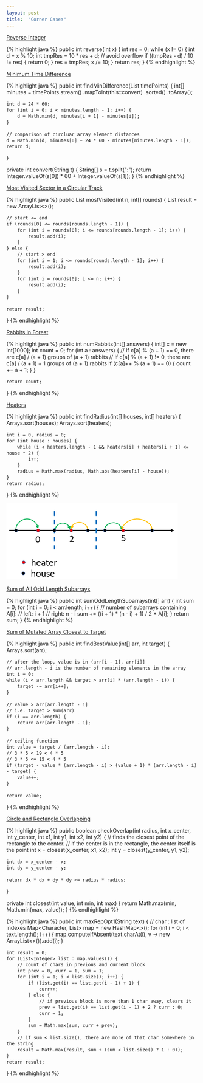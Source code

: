 ```yaml
---
layout: post
title:  "Corner Cases"
---
```

[Reverse Integer][reverse-integer]

{% highlight java %}
public int reverse(int x) {
    int res = 0;
    while (x != 0) {
        int d = x % 10;
        int tmpRes = 10 * res + d;
        // avoid overflow
        if ((tmpRes - d) / 10 != res) {
            return 0;
        }
        res = tmpRes;
        x /= 10;
    }
    return res;
}
{% endhighlight %}

[Minimum Time Difference][minimum-time-difference]

{% highlight java %}
public int findMinDifference(List<String> timePoints) {
    int[] minutes = timePoints.stream()
        .mapToInt(this::convert)
        .sorted()
        .toArray();

    int d = 24 * 60;
    for (int i = 0; i < minutes.length - 1; i++) {
        d = Math.min(d, minutes[i + 1] - minutes[i]);
    }

    // comparison of circluar array element distances
    d = Math.min(d, minutes[0] + 24 * 60 - minutes[minutes.length - 1]);
    return d;
}

private int convert(String t) {
    String[] s = t.split(":");
    return Integer.valueOf(s[0]) * 60 + Integer.valueOf(s[1]);
}
{% endhighlight %}

[Most Visited Sector in a Circular Track][most-visited-sector-in-a-circular-track]

{% highlight java %}
public List<Integer> mostVisited(int n, int[] rounds) {
    List<Integer> result = new ArrayList<>();

    // start <= end
    if (rounds[0] <= rounds[rounds.length - 1]) {
        for (int i = rounds[0]; i <= rounds[rounds.length - 1]; i++) {
            result.add(i);
        }
    } else {
        // start > end
        for (int i = 1; i <= rounds[rounds.length - 1]; i++) {
            result.add(i);
        }   
        for (int i = rounds[0]; i <= n; i++) {
            result.add(i);
        } 
    }

    return result;
}
{% endhighlight %}

[Rabbits in Forest][rabbits-in-forest]

{% highlight java %}
public int numRabbits(int[] answers) {
    int[] c = new int[1000];
    int count = 0;
    for (int a : answers) {
        // If c[a] % (a + 1) == 0, there are c[a] / (a + 1) groups of (a + 1) rabbits
        // If c[a] % (a + 1) != 0, there are c[a] / (a + 1) + 1 groups of (a + 1) rabbits
        if (c[a]++ % (a + 1) == 0) {
            count += a + 1;
        }
    }

    return count;
}
{% endhighlight %}

[Heaters][heaters]

{% highlight java %}
public int findRadius(int[] houses, int[] heaters) {
    Arrays.sort(houses);
    Arrays.sort(heaters);

    int i = 0, radius = 0;
    for (int house : houses) {
        while (i < heaters.length - 1 && heaters[i] + heaters[i + 1] <= house * 2) {
            i++;
        }
        radius = Math.max(radius, Math.abs(heaters[i] - house));
    }
    return radius;
}
{% endhighlight %}

![Heaters](/assets/heaters.png)

[Sum of All Odd Length Subarrays][sum-of-all-odd-length-subarrays]

{% highlight java %}
public int sumOddLengthSubarrays(int[] arr) {
    int sum = 0;
    for (int i = 0; i < arr.length; i++) {
        // number of subarrays containing A[i]:
        // left: i + 1
        // right: n - i
        sum += ((i + 1) * (n - i) + 1) / 2 * A[i];
    }
    return sum;
}
{% endhighlight %}

[Sum of Mutated Array Closest to Target][sum-of-mutated-array-closest-to-target]

{% highlight java %}
public int findBestValue(int[] arr, int target) {
    Arrays.sort(arr);

    // after the loop, value is in (arr[i - 1], arr[i]]
    // arr.length - i is the number of remaining elements in the array
    int i = 0;
    while (i < arr.length && target > arr[i] * (arr.length - i)) {
        target -= arr[i++];
    }

    // value > arr[arr.length - 1]
    // i.e. target > sum(arr)
    if (i == arr.length) {
        return arr[arr.length - 1];
    }

    // ceiling function
    int value = target / (arr.length - i);
    // 3 * 5 < 19 < 4 * 5
    // 3 * 5 <= 15 < 4 * 5
    if (target - value * (arr.length - i) > (value + 1) * (arr.length - i) - target) {
        value++;
    }

    return value;
}
{% endhighlight %}

[Circle and Rectangle Overlapping][circle-and-rectangle-overlapping]

{% highlight java %}
public boolean checkOverlap(int radius, int x_center, int y_center, int x1, int y1, int x2, int y2) {
    // finds the closest point of the rectangle to the center.
    // if the center is in the rectangle, the center itself is the point
    int x = closest(x_center, x1, x2);
    int y = closest(y_center, y1, y2);

    int dx = x_center - x;
    int dy = y_center - y;

    return dx * dx + dy * dy <= radius * radius;
}

private int closest(int value, int min, int max) {
    return Math.max(min, Math.min(max, value));
}
{% endhighlight %}

[][swap-for-longest-repeated-character-substring]

{% highlight java %}
public int maxRepOpt1(String text) {
    // char : list of indexes
    Map<Character, List<Integer>> map = new HashMap<>();
    for (int i = 0; i < text.length(); i++) {
        map.computeIfAbsent(text.charAt(i), v -> new ArrayList<>()).add(i);
    }

    int result = 0;
    for (List<Integer> list : map.values()) {
        // count of chars in previous and current block
        int prev = 0, curr = 1, sum = 1;
        for (int i = 1; i < list.size(); i++) {
            if (list.get(i) == list.get(i - 1) + 1) {
                curr++;
            } else {
                // if previous block is more than 1 char away, clears it
                prev = list.get(i) == list.get(i - 1) + 2 ? curr : 0;
                curr = 1;
            }
            sum = Math.max(sum, curr + prev);
        }
        // if sum < list.size(), there are more of that char somewhere in the string 
        result = Math.max(result, sum + (sum < list.size() ? 1 : 0));
    }
    return result;
}
{% endhighlight %}

[circle-and-rectangle-overlapping]: https://leetcode.com/problems/circle-and-rectangle-overlapping/
[heaters]: https://leetcode.com/problems/heaters/
[minimum-time-difference]: https://leetcode.com/problems/minimum-time-difference/
[most-visited-sector-in-a-circular-track]: https://leetcode.com/problems/most-visited-sector-in-a-circular-track/
[rabbits-in-forest]: https://leetcode.com/problems/rabbits-in-forest/
[reverse-integer]: https://leetcode.com/problems/reverse-integer/
[sum-of-all-odd-length-subarrays]: https://leetcode.com/problems/sum-of-all-odd-length-subarrays/
[sum-of-mutated-array-closest-to-target]: https://leetcode.com/problems/sum-of-mutated-array-closest-to-target/
[swap-for-longest-repeated-character-substring]: https://leetcode.com/problems/swap-for-longest-repeated-character-substring/

